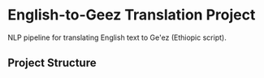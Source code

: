# English-to-Geez Translation Project

NLP pipeline for translating English text to Ge'ez (Ethiopic script).

## Project Structure
